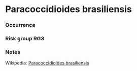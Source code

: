 <!-- TITLE: Paracoccidioides brasiliensis  -->

# Paracoccidioides brasiliensis
### Occurrence

### Risk group RG3

### Notes

Wikipedia: [Paracoccidioides brasiliensis](https://en.wikipedia.org/wiki/Paracoccidioides_brasiliensis)
